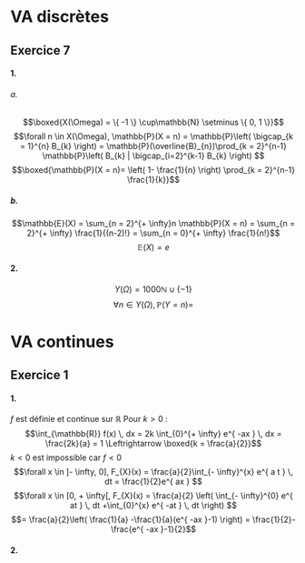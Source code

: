 # VA discrètes
## Exercice 7
#### 1.
###### a.
$$\boxed{X(\Omega) = \{ -1 \} \cup\mathbb{N} \setminus \{ 0, 1 \}}$$
$$\forall n \in X(\Omega), \mathbb{P}(X = n) = \mathbb{P}\left( \bigcap_{k = 1}^{n} B_{k} \right) = \mathbb{P}(\overline{B}_{n})\prod_{k = 2}^{n-1} \mathbb{P}\left( B_{k} | \bigcap_{i=2}^{k-1} B_{k} \right) $$
$$\boxed{\mathbb{P}(X = n)= \left( 1- \frac{1}{n} \right) \prod_{k = 2}^{n-1} \frac{1}{k}}$$

##### b.
$$\mathbb{E}(X) = \sum_{n = 2}^{+ \infty}n \mathbb{P}(X = n) =  \sum_{n = 2}^{+ \infty} \frac{1}{(n-2)!} =  \sum_{n = 0}^{+ \infty} \frac{1}{n!}$$
$$\mathbb{E}(X) = e$$

#### 2.
$$Y(\Omega) =  1000\mathbb{N} \cup \{ -1 \} $$
$$\forall n \in Y(\Omega), \mathbb{P}(Y = n) = $$
# VA continues
## Exercice 1
#### 1.
$f$ est définie et continue sur $\mathbb{R}$
Pour $k>0$ :
$$\int_{\mathbb{R}} f(x) \, dx = 2k \int_{0}^{+ \infty} e^{ -ax } \, dx = \frac{2k}{a} = 1 \Leftrightarrow \boxed{k = \frac{a}{2}}$$
$k<0$ est impossible car $f<0$
$$\forall x \in ]- \infty, 0], F_{X}(x) = \frac{a}{2}\int_{- \infty}^{x} e^{ a t } \, dt = \frac{1}{2}e^{ ax } $$
$$\forall x \in [0, + \infty[, F_{X}(x) = \frac{a}{2} \left( \int_{- \infty}^{0} e^{ at } \, dt +\int_{0}^{x} e^{ -at } \, dt  \right) $$
$$= \frac{a}{2}\left( \frac{1}{a} -\frac{1}{a}(e^{ -ax }-1) \right) = \frac{1}{2}-\frac{e^{ -ax }-1}{2}$$


#### 2.
